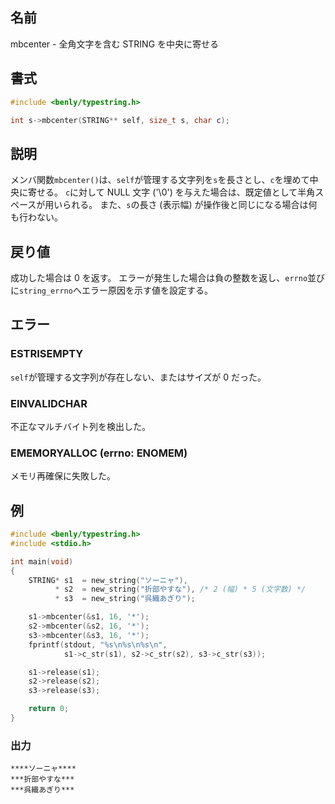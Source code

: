 ## 名前

mbcenter - 全角文字を含む STRING を中央に寄せる

## 書式

```c
#include <benly/typestring.h>

int s->mbcenter(STRING** self, size_t s, char c);
```

## 説明

メンバ関数`mbcenter()`は、`self`が管理する文字列を`s`を長さとし、`c`を埋めて中央に寄せる。
`c`に対して NULL 文字 ('\0') を与えた場合は、既定値として半角スペースが用いられる。
また、`s`の長さ (表示幅) が操作後と同じになる場合は何も行わない。

## 戻り値

成功した場合は 0 を返す。
エラーが発生した場合は負の整数を返し、`errno`並びに`string_errno`へエラー原因を示す値を設定する。

## エラー

### ESTRISEMPTY

`self`が管理する文字列が存在しない、またはサイズが 0 だった。

### EINVALIDCHAR

不正なマルチバイト列を検出した。

### EMEMORYALLOC (errno: ENOMEM)

メモリ再確保に失敗した。

## 例

```c
#include <benly/typestring.h>
#include <stdio.h>

int main(void)
{
    STRING* s1  = new_string("ソーニャ"),
          * s2  = new_string("折部やすな"), /* 2 (幅) * 5 (文字数) */
          * s3  = new_string("呉織あぎり");

    s1->mbcenter(&s1, 16, '*');
    s2->mbcenter(&s2, 16, '*');
    s3->mbcenter(&s3, 16, '*');
    fprintf(stdout, "%s\n%s\n%s\n",
            s1->c_str(s1), s2->c_str(s2), s3->c_str(s3));

    s1->release(s1);
    s2->release(s2);
    s3->release(s3);

    return 0;
}
```

### 出力

```
****ソーニャ****
***折部やすな***
***呉織あぎり***
```
